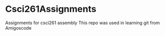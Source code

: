 # Csci261Assignments
Assignments for csci261 assembly
This repo was used in learning git from Amigoscode
